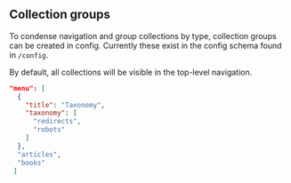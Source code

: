 ## Collection groups

To condense navigation and group collections by type, collection groups can be created in config. Currently these exist in the config schema found in `/config`. 

By default, all collections will be visible in the top-level navigation.

```json
"menu": [
  {
    "title": "Taxonomy",
    "taxonomy": [
      "redirects",
      "robots"
    ]
  },
  "articles",
  "books"
 ]
```
